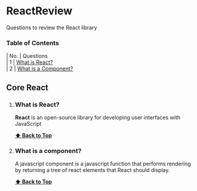 # ReactReview
Questions to review the React library

### Table of Contents

| No. | Questions <br/>                                                                                                                                                | 1   | [What is React?](#what-is-react) <br/>
| 2   | [What is a Component?](#what-is-a-component) 

## Core React

1.  ### What is React?
     **React** is an open-source library for developing user interfaces with JavaScript
     
    **[⬆ Back to Top](#table-of-contents)**
2.  ### What is a component?
     A javascript component is a javascript function that performs rendering by returning a tree of react elements that React should display. 
     
    **[⬆ Back to Top](#table-of-contents)**

